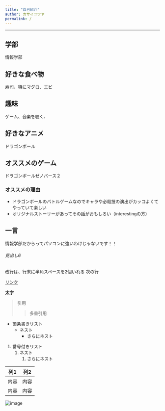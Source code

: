 ```yaml
---
title: "自己紹介"
author: カサイユウヤ
permalink: /
---
```







---
## 学部
情報学部
## 好きな食べ物
寿司、特にマグロ、エビ
## 趣味
ゲーム、音楽を聴く、
## 好きなアニメ
ドラゴンボール
## オススメのゲーム
ドラゴンボールゼノバース２
### オススメの理由
- ドラゴンボールのバトルゲームなのでキャラや必殺技の演出がカッコよくてやっていて楽しい
- オリジナルストーリーがあってその話がおもしろい（interestingの方）
## 一言
情報学部だからってパソコンに強いわけじゃないです！！
###### 見出し6

改行は、行末に半角スペースを2個いれる
次の行

[リンク](https://www.google.co.jp/)

**太字**

> 引用
>> 多重引用


- 箇条書きリスト
  - ネスト
    - さらにネスト


1. 番号付きリスト
   1. ネスト
      1. さらにネスト


| 列1  | 列2  |
|-----|-----|
| 内容  | 内容  |
| 内容  | 内容  |

![image](/GHPages_WebSite/assets/images/logo-150.png)

